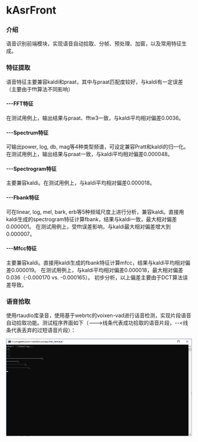 # kAsrFront

### 介绍
语音识别前端模块，实现语音自动拾取、分帧、预处理、加窗，以及常用特征生成。

### 特征提取
语音特征主要兼容kaldi和praat，其中与praat匹配度较好，与kaldi有一定误差（主要由于fft算法不同影响）

#### ---FFT特征
在测试用例上，输出结果与praat、fftw3一致，与kaldi平均相对偏差0.0036。

#### ---Spectrum特征
可输出power, log, db, mag等4种类型频谱，可设定兼容Pratt和kaldi的归一化。在测试用例上，输出结果与praat一致，与kaldi平均相对偏差0.000048。

#### ---Spectrogram特征
主要兼容kaldi。在测试用例上，与kaldi平均相对偏差0.000018。

#### ---Fbank特征
可在linear, log, mel, bark, erb等5种频域尺度上进行分析，兼容kaldi。直接用kaldi生成的spectrogram特征计算fbank，结果与kaldi一致，最大相对偏差0.000001。
在测试用例上，受fft误差影响，与kaldi最大相对偏差增大到0.000007。

#### ---Mfcc特征
主要兼容kaldi。直接用kaldi生成的fbank特征计算mfcc，结果与kaldi平均相对偏差0.000019。
在测试用例上，与kaldi平均相对偏差0.000018，最大相对偏差0.036（-0.000170 vs. -0.000165）。
初步分析，以上偏差主要由于DCT算法误差导致。

### 语音拾取
使用rtaudio库录音，使用基于webrtc的voixen-vad进行话音检测，实现片段语音自动拾取功能。测试程序界面如下（--->线条代表成功拾取的语音片段，--<线条代表丢弃的过短语音片段）：

![演示界面](screenshots/voicepicker.png)
